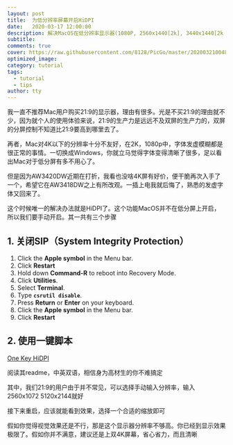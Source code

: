 ```yaml
---
layout: post
title:  为低分辨率屏幕开启HiDPI
date:   2020-03-17 12:00:00
description: 解决MacOS在低分辨率显示器(1080P, 2560x1440[2k], 3440x1440[2k 21:9])上显示效果差的问题
subtitle: 
comments: true
cover: https://raw.githubusercontent.com/8128/PicGo/master/20200321004801.png
optimized_image: 
category: tutorial
tags:
  - tutorial
  - tips
author: tty
---
```


我一直不推荐Mac用户购买21:9的显示器，理由有很多。光是不买21:9的理由就不少，因为就个人的使用体验来说，21:9的生产力是远远不及双屏的生产力的，双屏的分屏控制不知道比21:9要高到哪里去了。

再者，Mac对4K以下的分辨率十分不友好，在2K，1080p中，字体发虚模糊都是很正常的事情。一切换成Windows，你就立马觉得字体变得清晰了很多，足以看出Mac对于低分屏有多不用心了。

但是因为AW3420DW近期在打折，我看也没啥4K屏有好价，便干脆再次入手了一个，希望它在AW3418DW之上有所改观。一插上电我就后悔了，熟悉的发虚字体又回来了。

这个时候唯一的解决办法就是HiDPI了。这个功能MacOS并不在低分屏上开启，所以我们要手动开启。其一共有三个步骤

## 1. 关闭SIP（System Integrity Protection）

1. Click the **Apple symbol** in the Menu bar.
2. Click **Restart**
3. Hold down **Command-R** to reboot into Recovery Mode.
4. Click **Utilities**.
5. Select **Terminal**.
6. Type **`csrutil disable`**.
7. Press **Return** or **Enter** on your keyboard.
8. Click the **Apple symbol** in the Menu bar.
9. Click **Restart**

## 2. 使用一键脚本

[One Key HiDPI](https://github.com/xzhih/one-key-hidpi)

阅读其readme，中英双语，相信身为高材生的你不难搞定

其中，我们21:9的用户由于并不常见，可以选择手动输入分辨率，输入2560x1072 5120x2144就好

接下来重启，应该就能看到效果，选择一个合适的缩放即可

假如你觉得视觉效果还是不行，那是这个显示器分辨率不够高。你已经到显示效果极限了。假如你并不满意，建议还是上双4K屏幕，省心省力，而且清晰
